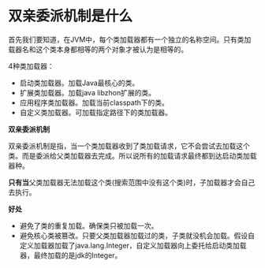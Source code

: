 # 双亲委派机制是什么

首先我们要知道，在JVM中，每个类加载器都有一个独立的名称空间。只有类加载器名和这个类本身都相等的两个对象才被认为是相等的。

4种类加载器：

- 启动类加载器。加载Java最核心的类。
- 扩展类加载器。加载java libzhon扩展的类。
- 应用程序类加载器。加载当前classpath下的类。
- 自定义类加载器。可加载指定路径下的类加载器。

**双亲委派机制**

双亲委派机制是指，当一个类加载器收到了类加载请求，它不会尝试去加载这个类。而是委派给父类加载器去完成。所以说所有的加载请求最终都到达启动类加载器种。

**只有当**父类加载器无法加载这个类(搜索范围中没有这个类)时，子加载器才会自己去执行。

**好处**

- 避免了类的重复加载。确保类只被加载一次。
- 避免核心类被篡改。只要父类加载器加载过的类，子类就没机会加载。假设自定义加载器加载了java.lang.Integer，自定义加载器向上委托给启动类加载器，最终加载的是jdk的Integer。